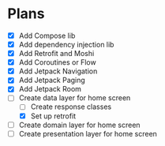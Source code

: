 # Plans

- [X] Add Compose lib
- [X] Add dependency injection lib
- [X] Add Retrofit and Moshi
- [X] Add Coroutines or Flow
- [X] Add Jetpack Navigation
- [X] Add Jetpack Paging
- [X] Add Jetpack Room
- [ ] Create data layer for home screen
  - [ ] Create response classes
  - [X] Set up retrofit
- [ ] Create domain layer for home screen
- [ ] Create presentation layer for home screen
